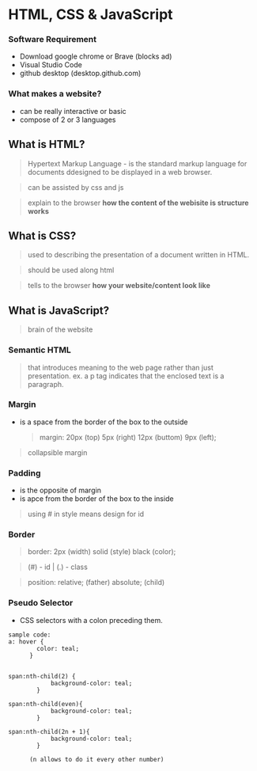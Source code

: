 # HTML, CSS & JavaScript

### Software Requirement

- Download google chrome or Brave (blocks ad)
- Visual Studio Code
- github desktop (desktop.github.com)

### What makes a website?

- can be really interactive or basic
- compose of 2 or 3 languages

## What is HTML?

> Hypertext Markup Language - is the standard markup language for documents ddesigned to be displayed in a web browser.

> can be assisted by css and js

> explain to the browser **how the content of the webisite is structure works**

## What is CSS?

> used to describing the presentation of a document written in HTML.

> should be used along html

> tells to the browser **how your website/content look like**

## What is JavaScript?

> brain of the website

### Semantic HTML

> that introduces meaning to the web page rather than just presentation. ex. a p tag indicates that the enclosed text is a paragraph.

### Margin

- is a space from the border of the box to the outside
  > margin: 20px (top) 5px (right) 12px (buttom) 9px (left);

> collapsible margin

### Padding

- is the opposite of margin
- is apce from the border of the box to the inside

> using # in style means design for id

### Border

> border: 2px (width) solid (style) black (color);

> (#) - id | (.) - class

> position: relative; (father) absolute; (child)

### Pseudo Selector

- CSS selectors with a colon preceding them.

```
sample code:
a: hover {
        color: teal;
      }


span:nth-child(2) {
            background-color: teal;
        }

span:nth-child(even){
            background-color: teal;
        }

span:nth-child(2n + 1){
            background-color: teal;
        }

      (n allows to do it every other number)
```
